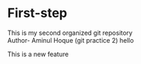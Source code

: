# First-step

This is my second organized git repository <br> Author- Aminul Hoque (git
practice 2) hello

<p> This is a new feature<p>

